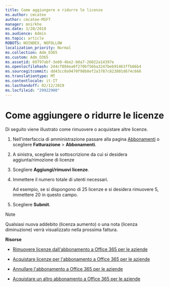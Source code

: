 ```yaml
---
title: Come aggiungere o ridurre le licenze
ms.author: cmcatee
author: cmcatee-MSFT
manager: mnirkhe
ms.date: 3/20/2018
ms.audience: Admin
ms.topic: article
ROBOTS: NOINDEX, NOFOLLOW
localization_priority: Normal
ms.collection: Adm_O365
ms.custom: Adm_O365
ms.assetid: 69797abf-3e60-4be2-b0a7-26022a14397e
ms.openlocfilehash: 244cf804ea0f270bf56ba3247beb91463ffb66b4
ms.sourcegitcommit: dd43cc0a9470f98b8ef2a3787c823801d674c666
ms.translationtype: MT
ms.contentlocale: it-IT
ms.lasthandoff: 02/12/2019
ms.locfileid: "29922900"
---
```

# <a name="how-to-add-or-reduce-licenses"></a>Come aggiungere o ridurre le licenze

Di seguito viene illustrato come rimuovere o acquistare altre licenze.
  
1. Nell'interfaccia di amministrazione passare alla pagina [Abbonamenti](https://go.microsoft.com/fwlink/p/?linkid=842054) o scegliere **Fatturazione** \> **Abbonamenti**.
    
2. A sinistra, scegliere la sottoscrizione da cui si desidera aggiunta/rimozione di licenze
    
3. Scegliere **Aggiungi/rimuovi licenze**.
    
4. Immettere il numero totale di utenti necessari.
    
    Ad esempio, se si dispongono di 25 licenze e si desidera rimuovere 5, immettere 20 in questo campo.
    
5. Scegliere **Submit**.
    
> [!NOTE]
> Qualsiasi nuova addebito (licenza aumento) o una nota (licenza diminuzione) verrà visualizzato nella prossima fattura. 
  
 **Risorse**
  
- [Rimuovere licenze dall'abbonamento a Office 365 per le aziende](https://support.office.com/article/9c64d127-e2dd-4ecc-81f5-2f87e5a74803)
    
- [Acquistare licenze per l'abbonamento a Office 365 per le aziende](https://support.office.com/article/36081d8d-b3fa-4948-8c34-e217bba825e1)
    
- [Annullare l'abbonamento a Office 365 per le aziende](https://support.office.com/article/b1bc0bef-4608-4601-813a-cdd9f746709a)
    
- [Acquistare un altro abbonamento a Office 365 per le aziende](https://support.office.com/article/fab3b86c-3359-4042-8692-5d4dc7550b7c)
    


